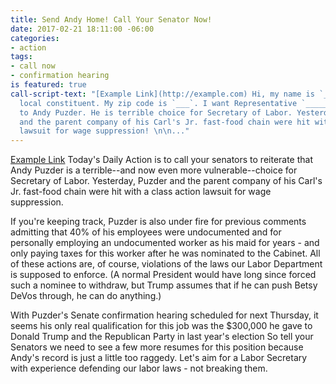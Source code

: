 ```yaml
---
title: Send Andy Home! Call Your Senator Now!
date: 2017-02-21 18:11:00 -06:00
categories:
- action
tags:
- call now
- confirmation hearing
is featured: true
call-script-text: "[Example Link](http://example.com) Hi, my name is `____`, I'm a
  local constituent. My zip code is `___`. I want Representative `_____` to say NO
  to Andy Puzder. He is terrible choice for Secretary of Labor. Yesterday, Puzder
  and the parent company of his Carl's Jr. fast-food chain were hit with a class action
  lawsuit for wage suppression! \n\n..."
---
```


[Example Link](http://example.com) Today's Daily Action is to call your senators to reiterate that Andy Puzder is a terrible--and now even more vulnerable--choice for Secretary of Labor. Yesterday, Puzder and the parent company of his Carl's Jr. fast-food chain were hit with a class action lawsuit for wage suppression.

If you're keeping track, Puzder is also under fire for previous comments admitting that 40% of his employees were undocumented and for personally employing an undocumented worker as his maid for years - and only paying taxes for this worker after he was nominated to the Cabinet. All of these actions are, of course, violations of the laws our Labor Department is supposed to enforce. (A normal President would have long since forced such a nominee to withdraw, but Trump assumes that if he can push Betsy DeVos through, he can do anything.)

With Puzder's Senate confirmation hearing scheduled for next Thursday, it seems his only real qualification for this job was the $300,000 he gave to Donald Trump and the Republican Party in last year's election So tell your Senators we need to see a few more resumes for this position because Andy's record is just a little too raggedy. Let's aim for a Labor Secretary with experience defending our labor laws - not breaking them.
